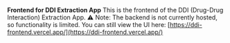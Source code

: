 
**Frontend for DDI Extraction App**
This is the frontend of the DDI (Drug-Drug Interaction) Extraction App.
⚠️ Note: The backend is not currently hosted, so functionality is limited.
You can still view the UI here: [https://ddi-frontend.vercel.app/](https://ddi-frontend.vercel.app/)

